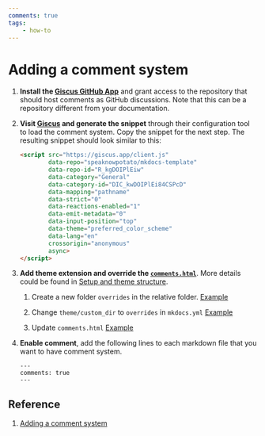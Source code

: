 ```yaml
---
comments: true
tags:
    - how-to
---
```


# Adding a comment system


1.  __Install the [Giscus GitHub App]__ and grant access to the repository that should host comments as GitHub discussions. Note that this can be a repository different from your documentation.
2.  __Visit [Giscus] and generate the snippet__ through their configuration tool to load the comment system. Copy the snippet for the next step. The resulting snippet should look similar to this:

    ```html
    <script src="https://giscus.app/client.js"
            data-repo="speaknowpotato/mkdocs-template"
            data-repo-id="R_kgDOIPlEiw"
            data-category="General"
            data-category-id="DIC_kwDOIPlEi84CSPcD"
            data-mapping="pathname"
            data-strict="0"
            data-reactions-enabled="1"
            data-emit-metadata="0"
            data-input-position="top"
            data-theme="preferred_color_scheme"
            data-lang="en"
            crossorigin="anonymous"
            async>
    </script>
    ```
3. __Add theme extension and override the [`comments.html`][comments]__. More details could be found in [Setup and theme structure](https://squidfunk.github.io/mkdocs-material/customization/#setup-and-theme-structure). 
   
    1. Create a new folder `overrides` in the relative folder. [Example](https://github.com/speaknowpotato/mkdocs-template/tree/main/overrides/partials)
    
    2. Change `theme/custom_dir` to `overrides` in `mkdocs.yml` [Example](https://github.com/speaknowpotato/mkdocs-template/blob/main/mkdocs.yml)
    
    3. Update `comments.html` [Example](https://github.com/speaknowpotato/mkdocs-template/blob/main/overrides/partials/comments.html)
  
4. __Enable comment__, add the following lines to each markdown file that you want to have comment system. 
   ```
   ---
   comments: true
   ---
   ```

## Reference
1. [Adding a comment system](https://squidfunk.github.io/mkdocs-material/setup/adding-a-comment-system/)






  [Giscus GitHub App]: https://github.com/apps/giscus
  [Giscus]: https://giscus.app/
  [comments]: https://github.com/squidfunk/mkdocs-material/blob/master/src/partials/comments.html

